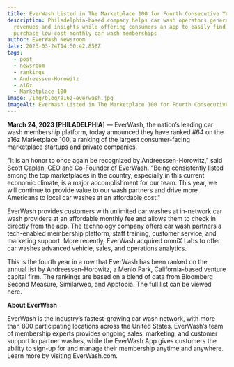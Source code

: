 ```yaml
---
title: EverWash Listed in The Marketplace 100 for Fourth Consecutive Year
description: Philadelphia-based company helps car wash operators generate
  revenues and insights while offering consumers an app to easily find and
  purchase low-cost monthly car wash memberships
author: EverWash Newsroom
date: 2023-03-24T14:50:42.858Z
tags:
  - post
  - newsroom
  - rankings
  - Andreessen-Horowitz
  - a16z
  - Marketplace 100
image: /img/blog/a16z-everwash.jpg
imageAlt: EverWash Listed in The Marketplace 100 for Fourth Consecutive Year
---
```

**March 24, 2023 \[PHILADELPHIA]** — EverWash, the nation’s leading car wash membership platform, today announced they have ranked #64 on the a16z Marketplace 100, a ranking of the largest consumer-facing marketplace startups and private companies. 

"It is an honor to once again be recognized by Andreessen-Horowitz," said Scott Caplan, CEO and Co-Founder of EverWash. “Being consistently listed among the top marketplaces in the country, especially in this current economic climate, is a major accomplishment for our team. This year, we will continue to provide value to our wash partners and drive more Americans to local car washes at an affordable cost."

EverWash provides customers with unlimited car washes at in-network car wash providers at an affordable monthly fee and allows them to check in directly from the app. The technology company offers car wash partners a tech-enabled membership platform, staff training, customer service, and marketing support. More recently, EverWash acquired omniX Labs to offer car washes advanced vehicle, sales, and operations analytics.

This is the fourth year in a row that EverWash has been ranked on the annual list by Andreessen-Horowitz, a Menlo Park, California-based venture capital firm. The rankings are based on a blend of data from Bloomberg Second Measure, Similarweb, and Apptopia. The full list can be viewed here.

**About EverWash** 

EverWash is the industry’s fastest-growing car wash network, with more than 800 participating locations across the United States. EverWash’s team of membership experts provides ongoing sales, marketing, and customer support to partner washes, while the EverWash App gives customers the ability to sign-up for and manage their membership anytime and anywhere. Learn more by visiting EverWash.com.